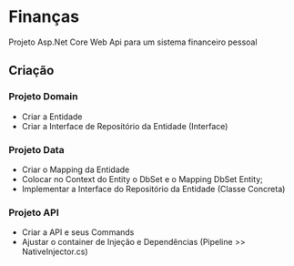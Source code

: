 # Finanças
Projeto Asp.Net Core Web Api para um sistema financeiro pessoal

## Criação

### Projeto Domain
- Criar a Entidade <Entity>
- Criar a Interface de Repositório da Entidade (Interface) <IEntityRepository>

### Projeto Data
- Criar o Mapping da Entidade <EntityMapping>
- Colocar no Context do Entity o DbSet e o Mapping DbSet<Entity> Entity;
- Implementar a Interface do Repositório da Entidade (Classe Concreta) <EntityRepository>

### Projeto API
- Criar a API e seus Commands
- Ajustar o container de Injeção e Dependências (Pipeline >> NativeInjector.cs)
